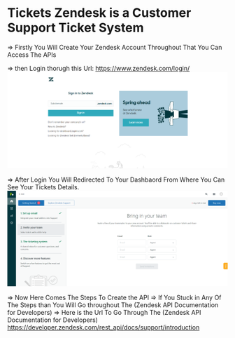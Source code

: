 # Tickets                                  Zendesk is a Customer Support Ticket System 



=> Firstly You Will Create Your Zendesk Account Throughout That You Can Access The APIs

=> then Login thorugh this Url: https://www.zendesk.com/login/
![](https://github.com/makerobos/tickets/blob/master/ZendeskLogin.PNG)

=> After Login You Will Redirected To Your Dashbaord From Where You Can See Your Tickets Details. 
![](https://github.com/makerobos/tickets/blob/master/DashboardLogin.PNG)

=> Now Here Comes The Steps To Create the API 
=> If You Stuck in Any Of The Steps than You Will Go throughout The (Zendesk API Documentation for Developers)
=> Here is the Url To Go Through The (Zendesk API Documentation for Developers) https://developer.zendesk.com/rest_api/docs/support/introduction

